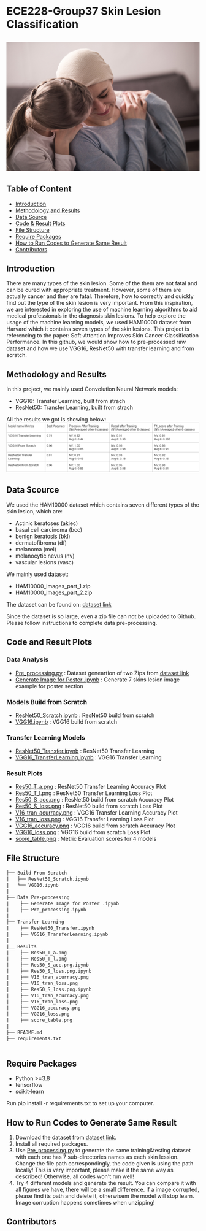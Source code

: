 # ECE228-Group37 Skin Lesion Classification
![dashboard_preview](/Results/backgroud_image.jpeg)
---
## Table of Content
- [Introduction](#introduction)
- [Methodology and Results](#methodologyandresults)
- [Data Source](#datasource)
- [Code & Result Plots](#code)
- [File Structure](#filestructure)
- [Require Packages](#requirepackages)
- [How to Run Codes to Generate Same Result](#run)
- [Contributors](#contributors)



<a name="introduction"></a>
## Introduction
There are many types of the skin lesion. Some of the them are not fatal and can be cured with appropriate treatment. However, some of them are actually cancer and they are fatal. Therefore, how to correctly and quickly find out the type of the skin lesion is very important. From this inspiration, we are interested in exploring the use of machine learning algorithms to aid medical professionals in the diagnosis skin lesions. To help explore the usage of the machine learning models, we used HAM10000 dataset from Harvard which it contains seven types of the skin lesions. This project is referencing to the paper: Soft-Attention Improves Skin Cancer Classification Performance. In this github, we would show how to pre-processed raw dataset and how we use VGG16, ResNet50 with transfer learning and from scratch.



<a name="methodologyandresults"></a>
## Methodology and Results
In this project, we mainly used Convolution Neural Network models:
- VGG16: Transfer Learning, built from strach
- ResNet50: Transfer Learning, built from strach

All the results we got is showing below:
![result](/Results/score_table.png)


<a name="datasource"></a>
## Data Scource
We used the HAM10000 dataset which contains seven different types of the skin lesion, which are:
- Actinic keratoses (akiec)
- basal cell carcinoma (bcc)
- benign keratosis (bkl)
- dermatofibroma (df)
- melanoma (mel)
- melanocytic nevus (nv)
- vascular lesions (vasc)

We mainly used dataset:
- HAM10000_images_part_1.zip
- HAM10000_images_part_2.zip

The dataset can be found on:
[dataset link](https://dataverse.harvard.edu/dataset.xhtml?persistentId=doi:10.7910/DVN/DBW86T)

Since the dataset is so large, even a zip file can not be uploaded to Github. Please follow instructions to complete data pre-processing.



<a name="code"></a>
## Code and Result Plots

### Data Analysis
- [Pre_processing.py](../main/Data%20Pre-processing/Pre_processing.ipynb) : Dataset geneartion of two Zips from [dataset link](https://dataverse.harvard.edu/dataset.xhtml?persistentId=doi:10.7910/DVN/DBW86T)
- [Generate Image for Poster .ipynb](../main/Data%20Pre-processing/Generate%20Image%20for%20Poster%20.ipynb) : Generate 7 skins lesion image example for poster section
### Models Build from Scratch
- [ResNet50_Scratch.ipynb](Build%20From%20Scratch/ResNet50_Scratch.ipynb) : ResNet50 build from scratch
- [VGG16.ipynb](Build%20From%20Scratch/VGG16.ipynb) : VGG16 build from scratch
### Transfer Learning Models
- [ResNet50_Transfer.ipynb](Transfer%20Learning/ResNet50_Transfer.ipynb) : ResNet50 Transfer Learning
- [VGG16_TransferLearning.ipynb](Transfer%20Learning/ResNet50_Transfer.ipynb) : VGG16 Transfer Learning
### Result Plots
- [Res50_T_a.png](Results/Res50_T_a.png) : ResNet50 Transfer Learning Accuracy Plot
- [Res50_T_l.png](Results/Res50_T_a.png) : ResNet50 Transfer Learning Loss Plot
- [Res50_S_acc.png](Results/Res50_S_acc.png) : ResNet50 build from scratch Accuracy Plot
- [Res50_S_loss.png](Results/Res50_S_loss.png) : ResNet50 build from scratch Loss Plot
- [V16_tran_acurracy.png](Results/V16_tran_acurracy.png) : VGG16 Transfer Learning Accuracy Plot
- [V16_tran_loss.png](Results/V16_tran_loss.png) : VGG16 Transfer Learning Loss Plot
- [VGG16_accuracy.png](Results/VGG16_accuracy.png) : VGG16 build from scratch Accuracy Plot
- [VGG16_loss.png](Results/VGG16_loss.png) : VGG16 build from scratch Loss Plot
- [score_table.png](Results/score_table.png) : Metric Evaluation scores for 4 models





<a name="filestructure"></a>
## File Structure

```
├── Build From Scratch
|   ├── ResNet50_Scratch.ipynb
|   └── VGG16.ipynb
|
├── Data Pre-processing
|    ├── Generate Image for Poster .ipynb
|    ├── Pre_processing.ipynb
|
├── Transfer Learning
|    ├── ResNet50_Transfer.ipynb
|    ├── VGG16_TransferLearning.ipynb
|
|__ Results
|    ├── Res50_T_a.png
|    ├── Res50_T_l.png
|    ├── Res50_S_acc.png.ipynb
|    ├── Res50_S_loss.png.ipynb
|    ├── V16_tran_acurracy.png
|    ├── V16_tran_loss.png
|    ├── Res50_S_loss.png.ipynb
|    ├── V16_tran_acurracy.png
|    ├── V16_tran_loss.png
|    ├── VGG16_accuracy.png
|    ├── VGG16_loss.png
|    ├── score_table.png
|
├── README.md
├── requirements.txt


```

<a name="requirepackages"></a>
## Require Packages

- Python >=3.8
- tensorflow 
- scikit-learn



Run pip install -r requirements.txt to set up your computer. 

<a name="run"></a>
## How to Run Codes to Generate Same Result 
1. Download the dataset from [dataset link](https://dataverse.harvard.edu/dataset.xhtml?persistentId=doi:10.7910/DVN/DBW86T).
2. Install all required packages.
3. Use [Pre_processing.py](../main/Data%20Pre-processing/Pre_processing.ipynb) to generate the same training&testing dataset with each one has 7 sub-directories names as each skin lession. Change the  file path correspondingly, the code given is using the path locally! This is very important, please make it the same way as described! Otherwise, all codes won't run well!
5. Try 4 different models and generate the result. You can compare it with all figures we have, there will be a small difference. If a image corrupted, please find its path and delete it, otherwisem the model will stop learn. Image corruption happens sometimes when unzipping!


<a name="contributors"></a>
## Contributors


